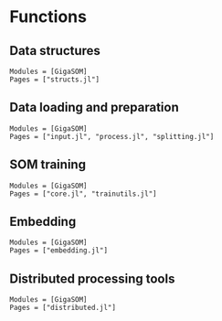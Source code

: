 # Functions

## Data structures

```@autodocs
Modules = [GigaSOM]
Pages = ["structs.jl"]
```

## Data loading and preparation

```@autodocs
Modules = [GigaSOM]
Pages = ["input.jl", "process.jl", "splitting.jl"]
```

## SOM training

```@autodocs
Modules = [GigaSOM]
Pages = ["core.jl", "trainutils.jl"]
```

## Embedding

```@autodocs
Modules = [GigaSOM]
Pages = ["embedding.jl"]
```

## Distributed processing tools

```@autodocs
Modules = [GigaSOM]
Pages = ["distributed.jl"]
```
